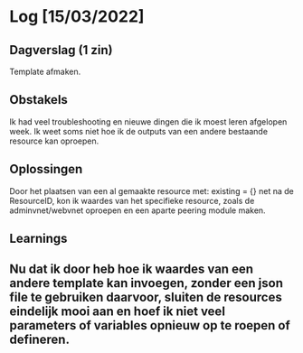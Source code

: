 # Log [15/03/2022]

## Dagverslag (1 zin)
Template afmaken.
## Obstakels
Ik had veel troubleshooting en nieuwe dingen die ik moest leren afgelopen week.
Ik weet soms niet hoe ik de outputs van een andere bestaande resource kan oproepen.
## Oplossingen
Door het plaatsen van een al gemaakte resource met: existing = {} net na de ResourceID, kon ik waardes van het specifieke
resource, zoals de adminvnet/webvnet oproepen en een aparte peering module maken. 
## Learnings
Nu dat ik door heb hoe ik waardes van een andere template kan invoegen, zonder een json file te gebruiken daarvoor, 
sluiten de resources eindelijk mooi aan en hoef ik niet veel parameters of variables opnieuw op te roepen of defineren.
---
